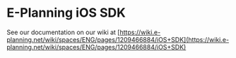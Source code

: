 E-Planning iOS SDK
==================

See our documentation on our wiki at
[https://wiki.e-planning.net/wiki/spaces/ENG/pages/1209466884/iOS+SDK](https://wiki.e-planning.net/wiki/spaces/ENG/pages/1209466884/iOS+SDK)
